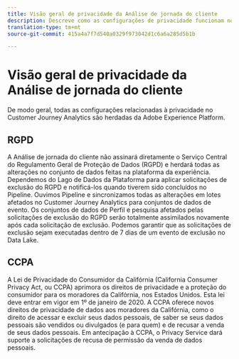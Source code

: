 ```yaml
---
title: Visão geral de privacidade da Análise de jornada do cliente
description: Descreve como as configurações de privacidade funcionam no Análise de jornada do cliente.
translation-type: tm+mt
source-git-commit: 415a4a7f7d540a0329f973042d1c6a6a285d5b1b

---
```



# Visão geral de privacidade da Análise de jornada do cliente

De modo geral, todas as configurações relacionadas à privacidade no Customer Journey Analytics são herdadas da Adobe Experience Platform.

## RGPD

A Análise de jornada do cliente não assinará diretamente o Serviço Central do Regulamento Geral de Proteção de Dados (RGPD) e herdará todas as alterações no conjunto de dados feitas na plataforma da experiência. Dependemos do Lago de Dados da Plataforma para aplicar solicitações de exclusão do RGPD e notificá-los quando tiverem sido concluídos no Pipeline. Ouvimos Pipeline e sincronizamos todas as alterações em lotes afetados no Customer Journey Analytics para conjuntos de dados de evento. Os conjuntos de dados de Perfil e pesquisa afetados pelas solicitações de exclusão do RGPD serão totalmente assimilados novamente após cada solicitação de exclusão. Podemos garantir que as solicitações de exclusão sejam executadas dentro de 7 dias de um evento de exclusão no Data Lake.

## CCPA

A Lei de Privacidade do Consumidor da Califórnia (California Consumer Privacy Act, ou CCPA) aprimora os direitos de privacidade e a proteção do consumidor para os moradores da Califórnia, nos Estados Unidos. Esta lei deve entrar em vigor em 1º de janeiro de 2020.
A CCPA oferece novos direitos de privacidade de dados aos moradores da Califórnia, como o direito de acessar e excluir seus dados pessoais, de saber se seus dados pessoais são vendidos ou divulgados (e para quem) e de recusar a venda de seus dados pessoais.
Em antecipação à CCPA, o Privacy Service dará suporte a solicitações de recusa de permissão da venda de dados pessoais.
